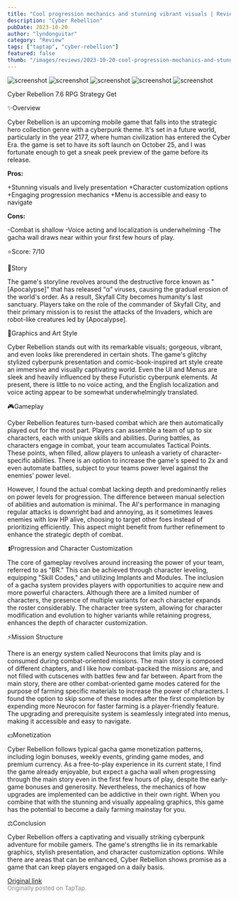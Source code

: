 ```yaml
---
title: "Cool progression mechanics and stunning vibrant visuals | Review - Cyber Rebellion"
description: "Cyber Rebellion"
pubDate: 2023-10-20
author: "lyndonguitar"
category: "Review"
tags: ["taptap", "cyber-rebellion"]
featured: false
thumb: "/images/reviews/2023-10-20-cool-progression-mechanics-and-stunning-vibrant-visuals--review---cyber-rebellion-0.avif"
---
```


<div class="gallery">
  <img src="/images/reviews/2023-10-20-cool-progression-mechanics-and-stunning-vibrant-visuals--review---cyber-rebellion-0.avif" alt="screenshot" />
  <img src="/images/reviews/2023-10-20-cool-progression-mechanics-and-stunning-vibrant-visuals--review---cyber-rebellion-1.avif" alt="screenshot" />
  <img src="/images/reviews/2023-10-20-cool-progression-mechanics-and-stunning-vibrant-visuals--review---cyber-rebellion-2.avif" alt="screenshot" />
  <img src="/images/reviews/2023-10-20-cool-progression-mechanics-and-stunning-vibrant-visuals--review---cyber-rebellion-3.avif" alt="screenshot" />
  <img src="/images/reviews/2023-10-20-cool-progression-mechanics-and-stunning-vibrant-visuals--review---cyber-rebellion-4.avif" alt="screenshot" />
</div>

Cyber Rebellion
7.6
RPG
Strategy
Get

✨Overview

Cyber Rebellion is an upcoming mobile game that falls into the strategic hero collection genre with a cyberpunk theme. It's set in a future world, particularly in the year 2177, where human civilization has entered the Cyber Era.  the game is set to have its soft launch on October 25, and I was fortunate enough to get a sneak peek preview of the game before its release.


**Pros:**


+Stunning visuals and lively presentation
+Character customization options
+Engaging progression mechanics
+Menu is accessible and easy to navigate


**Cons:**


-Combat is shallow
-Voice acting and localization is underwhelming
-The gacha wall draws near within your first few hours of play.

⭐️Score: 7/10

📖Story

The game's storyline revolves around the destructive force known as "[Apocalypse]" that has released “α” viruses, causing the gradual erosion of the world's order. As a result, Skyfall City becomes humanity's last sanctuary. Players take on the role of the commander of Skyfall City, and their primary mission is to resist the attacks of the Invaders, which are robot-like creatures led by [Apocalypse].

🎨Graphics and Art Style

Cyber Rebellion stands out with its remarkable visuals; gorgeous, vibrant, and even looks like prerendered in certain shots. The game's glitchy stylized cyberpunk presentation and comic-book-inspired art style create an immersive and visually captivating world. Even the UI and Menus are sleek and heavily influenced by these Futuristic cyberpunk elements.  At present, there is little to no voice acting, and the English localization and voice acting appear to be somewhat underwhelmingly translated.

🎮Gameplay

Cyber Rebellion features turn-based combat which are then automatically played out for the most part. Players can assemble a team of up to six characters, each with unique skills and abilities. During battles, as characters engage in combat, your team accumulates Tactical Points. These points, when filled, allow players to unleash a variety of character-specific abilities. There is an option to increase the game's speed to 2x and even automate battles, subject to your teams power level against the enemies’ power level.

However, I found the actual combat lacking depth and predominantly relies on power levels for progression. The difference between manual selection of abilities and automation is minimal. The AI's performance in managing regular attacks is downright bad and annoying, as it sometimes leaves enemies with low HP alive, choosing to target other foes instead of prioritizing efficiently. This aspect might benefit from further refinement to enhance the strategic depth of combat.

⏫Progression and Character Customization

The core of gameplay revolves around increasing the power of your team, referred to as "BR." This can be achieved through character leveling, equipping "Skill Codes," and utilizing Implants and Modules. The inclusion of a gacha system provides players with opportunities to acquire new and more powerful characters. Although there are a limited number of characters, the presence of multiple variants for each character expands the roster considerably. The character tree system, allowing for character modification and evolution to higher variants while retaining progress, enhances the depth of character customization.

⚡️Mission Structure

There is an energy system called Neurocons that limits play and is consumed during combat-oriented missions. The main story is composed of different chapters, and I like how combat-packed the missions are, and not filled with cutscenes with battles few and far between. Apart from the main story, there are other combat-oriented game modes catered for the purpose of farming specific materials to increase the power of characters. I found the option to skip some of these modes after the first completion by expending more Neurocon for faster farming is a player-friendly feature. The upgrading and prerequisite system is seamlessly integrated into menus, making it accessible and easy to navigate.

💵Monetization

Cyber Rebellion follows typical gacha game monetization patterns, including login bonuses, weekly events, grinding game modes, and premium currency. As a free-to-play experience in its current state, I find the game already enjoyable, but expect a gacha wall when progressing through the main story even in the first few hours of play, despite the early-game bonuses and generosity. Nevertheless, the mechanics of how upgrades are implemented can be addictive in their own right. When you combine that with the stunning and visually appealing graphics, this game has the potential to become a daily farming mainstay for you.

⚖️Conclusion

Cyber Rebellion offers a captivating and visually striking cyberpunk adventure for mobile gamers. The game's strengths lie in its remarkable graphics, stylish presentation, and character customization options. While there are areas that can be enhanced, Cyber Rebellion shows promise as a game that can keep players engaged on a daily basis.

[Original link](https://www.taptap.io/post/6454227)<br><span style="font-size: 0.95em; color: #888;">Originally posted on TapTap.</span>
